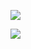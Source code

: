![](https://github-readme-stats.vercel.app/api?username=denis256&show_icons=true&count_private=true)

![](https://www.clickfabric.com/wp-content/uploads/2020/06/kubernetes_logo_500x500-300x291.png)

<!--
**denis256/denis256** is a ✨ _special_ ✨ repository because its `README.md` (this file) appears on your GitHub profile.

Here are some ideas to get you started:

- 🔭 I’m currently working on ...
- 🌱 I’m currently learning ...
- 👯 I’m looking to collaborate on ...
- 🤔 I’m looking for help with ...
- 💬 Ask me about ...
- 📫 How to reach me: ...
- 😄 Pronouns: ...
- ⚡ Fun fact: ...
-->
